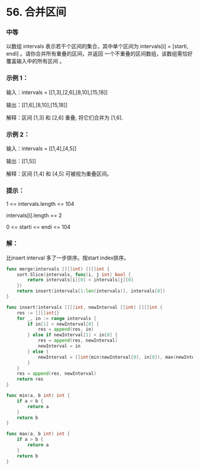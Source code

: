 # 56. 合并区间

### 中等

以数组 intervals 表示若干个区间的集合，其中单个区间为 intervals[i] = [starti, endi] 。请你合并所有重叠的区间，并返回 一个不重叠的区间数组，该数组需恰好覆盖输入中的所有区间 。

### 示例 1：

输入：intervals = [[1,3],[2,6],[8,10],[15,18]]

输出：[[1,6],[8,10],[15,18]]

解释：区间 [1,3] 和 [2,6] 重叠, 将它们合并为 [1,6].

### 示例 2：

输入：intervals = [[1,4],[4,5]]

输出：[[1,5]]

解释：区间 [1,4] 和 [4,5] 可被视为重叠区间。
 
### 提示：
1 <= intervals.length <= 104

intervals[i].length == 2

0 <= starti <= endi <= 104

### 解：

比insert interval 多了一步排序。按start index排序。

```go
func merge(intervals [][]int) [][]int {
	sort.Slice(intervals, func(i, j int) bool {
		return intervals[i][0] < intervals[j][0]
	})
	return insert(intervals[1:len(intervals)], intervals[0])
}

func insert(intervals [][]int, newInterval []int) [][]int {
	res := [][]int{}
	for _, in := range intervals {
		if in[1] < newInterval[0] {
			res = append(res, in)
		} else if newInterval[1] < in[0] {
			res = append(res, newInterval)
			newInterval = in
		} else {
			newInterval = []int{min(newInterval[0], in[0]), max(newInterval[1], in[1])}
		}
	}
	res = append(res, newInterval)
	return res
}

func min(a, b int) int {
	if a < b {
		return a
	}
	return b
}

func max(a, b int) int {
	if a > b {
		return a
	}
	return b
}
```